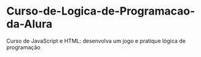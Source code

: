 # Curso-de-Logica-de-Programacao-da-Alura
Curso de JavaScript e HTML: desenvolva um jogo e pratique lógica de programação

